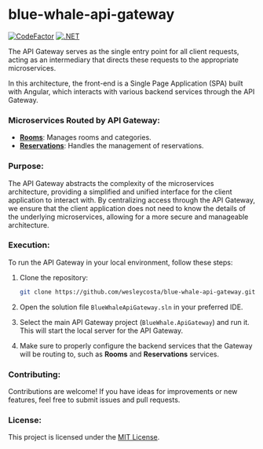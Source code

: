 # blue-whale-api-gateway

[![CodeFactor](https://www.codefactor.io/repository/github/wesleycosta/blue-whale-api-gateway/badge)](https://www.codefactor.io/repository/github/wesleycosta/blue-whale-api-gateway)
[![.NET](https://github.com/wesleycosta/blue-whale-api-gateway/actions/workflows/dotnet.yml/badge.svg)](https://github.com/wesleycosta/blue-whale-api-gateway/actions/workflows/dotnet.yml)

The API Gateway serves as the single entry point for all client requests, acting as an intermediary that directs these requests to the appropriate microservices.

In this architecture, the front-end is a Single Page Application (SPA) built with Angular, which interacts with various backend services through the API Gateway.

### Microservices Routed by API Gateway:

- [**Rooms**](https://github.com/wesleycosta/blue-whale-rooms): Manages rooms and categories.
- [**Reservations**](https://github.com/wesleycosta/blue-whale-reservations): Handles the management of reservations.

### Purpose:

The API Gateway abstracts the complexity of the microservices architecture, providing a simplified and unified interface for the client application to interact with. By centralizing access through the API Gateway, we ensure that the client application does not need to know the details of the underlying microservices, allowing for a more secure and manageable architecture.

### Execution:

To run the API Gateway in your local environment, follow these steps:

1. Clone the repository:

   ```bash
   git clone https://github.com/wesleycosta/blue-whale-api-gateway.git
   ```

2. Open the solution file `BlueWhaleApiGateway.sln` in your preferred IDE.

3. Select the main API Gateway project (`BlueWhale.ApiGateway`) and run it. This will start the local server for the API Gateway.

4. Make sure to properly configure the backend services that the Gateway will be routing to, such as **Rooms** and **Reservations** services.

### Contributing:

Contributions are welcome! If you have ideas for improvements or new features, feel free to submit issues and pull requests.

### License:

This project is licensed under the [MIT License](LICENSE).
